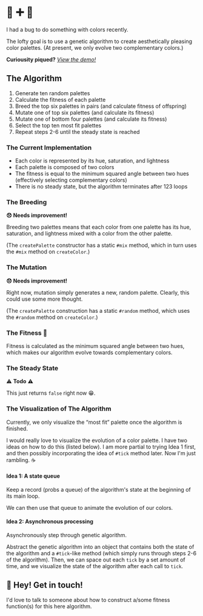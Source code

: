 # :bug: :heavy_plus_sign: :art:
I had a bug to do something with colors recently. 

The lofty goal is to use a genetic algorithm to create aesthetically pleasing color palettes. (At present, we only evolve two complementary colors.)

**Curiousity piqued?** _[View the demo!](http://brettim.us/genetic-colors/)_

## The Algorithm

1. Generate ten random palettes
2. Calculate the fitness of each palette
3. Breed the top six palettes in pairs (and calculate fitness of offspring)
4. Mutate one of top six palettes (and calculate its fitness)
5. Mutate one of bottom four palettes (and calculate its fitness)
6. Select the top ten most fit palettes
7. Repeat steps 2-6 until the steady state is reached

### The Current Implementation
* Each color is represented by its hue, saturation, and lightness
* Each palette is composed of two colors
* The fitness is equal to the minimum squared angle between two hues (effectively selecting complementary colors)
* There is no steady state, but the algorithm terminates after 123 loops

### The Breeding
**:disappointed: Needs improvement!** 

Breeding two palettes means that each color from one palette has its hue, saturation, and lightness mixed with a color from the other palette.

(The `createPalette` constructor has a static `#mix` method, which in turn uses the `#mix` method on `createColor`.)

### The Mutation
**:disappointed: Needs improvement!** 

Right now, mutation simply generates a new, random palette. Clearly, this could use some more thought.

(The `createPalette` construction has a static `#random` method, which uses the `#random` method on `createColor`.)

### The Fitness :muscle:
Fitness is calculated as the minimum squared angle between two hues, which makes our algorithm evolve towards complementary colors. 

### The Steady State
:warning: **Todo** :warning:

This just returns `false` right now :grin:.

### The Visualization of The Algorithm
Currently, we only visualize the “most fit” palette once the algorithm is finished.

I would really love to visualize the evolution of a color palette. I have two ideas on how to do this (listed below). I am more partial to trying Idea 1 first, and then possibly incorporating the idea of `#tick` method later. Now I'm just rambling. :coffee:

#### Idea 1: A state queue
Keep a record (probs a queue) of the algorithm's state at the beginning of its main loop.

We can then use that queue to animate the evolution of our colors. 

#### Idea 2: Asynchronous processing
Asynchronously step through genetic algorithm. 

Abstract the genetic algorithm into an object that contains both the state of the algorithm and a `#tick`-like method (which simply runs through steps 2-6 of the algorithm). Then, we can space out each `tick` by a set amount of time, and we visualize the state of the algorithm after each call to `tick`. 

## :wave: Hey! Get in touch!
I'd love to talk to someone about how to construct a/some fitness function(s) for this here algorithm.
